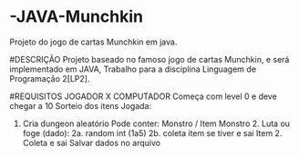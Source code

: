 # -JAVA-Munchkin
Projeto do jogo de cartas Munchkin em java.


#DESCRIÇÃO
Projeto baseado no famoso jogo de cartas Munchkin, e será implementado em JAVA,
Trabalho para a disciplina Linguagem de Programação 2[LP2].



#REQUISITOS
JOGADOR X COMPUTADOR
Começa com level 0 e deve chegar a 10
Sorteio dos itens
Jogada:
1. Cria dungeon aleatório
	Pode conter: Monstro / Item
      		Monstro 2.   Luta ou foge (dado):
				2a. random int (1a5)
				2b. coleta item se tiver e sai
		Item       2.   Coleta e sai 
Salvar dados no arquivo
